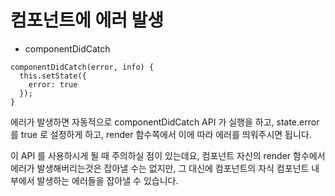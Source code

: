 
컴포넌트에 에러 발생
=======================================


- componentDidCatch

~~~
componentDidCatch(error, info) {
  this.setState({
    error: true
  });
}
~~~

에러가 발생하면 자동적으로 componentDidCatch API 가 실행을 하고, state.error 를 true 로 설정하게 하고, render 함수쪽에서 이에 따라 에러를 띄워주시면 됩니다.

이 API 를 사용하시게 될 때 주의하실 점이 있는데요, 컴포넌트 자신의 render 함수에서 에러가 발생해버리는것은 잡아낼 수는 없지만, 그 대신에 컴포넌트의 자식 컴포넌트 내부에서 발생하는 에러들을 잡아낼 수 있습니다.